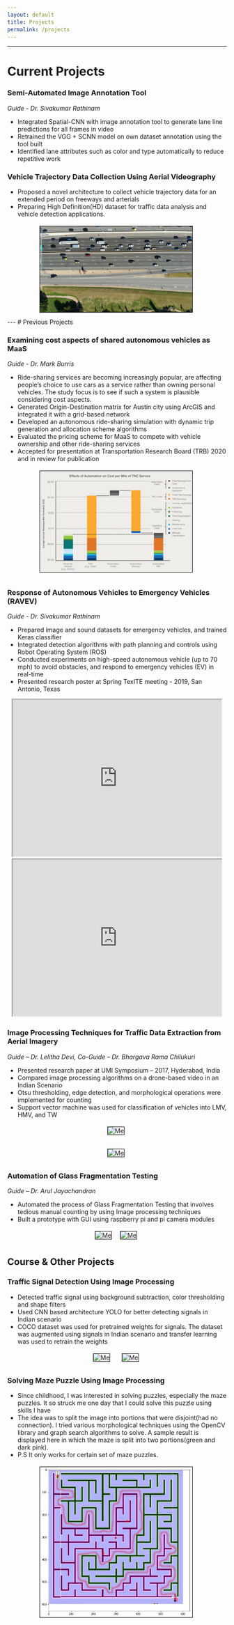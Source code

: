```yaml
---
layout: default
title: Projects
permalink: /projects
---
```

<style>
.act_image {
  max-width:350px;
  max-height:350px;
  border: 1px solid black;
  margin: 5px 10px 10px 5px;
}
</style>
---
# Current Projects

<!-- ### Reinforcement Learning for Envy-free and Pareto Efficient Traffic Signal
*Guide - Dr. Alireza Talebpour*
- Integrated Spatial-CNN with image annotation tool to generate lane line predictions for all frames in video
- Retrained the VGG + SCNN model on own dataset annotation using the tool built
- Identified lane attributes such as color and type automatically to reduce repetitive work -->

### **Semi-Automated Image Annotation Tool**
*Guide - Dr. Sivakumar Rathinam*
- Integrated Spatial-CNN with image annotation tool to generate lane line predictions for all frames in video
- Retrained the VGG + SCNN model on own dataset annotation using the tool built
- Identified lane attributes such as color and type automatically to reduce repetitive work

### **Vehicle Trajectory Data Collection Using Aerial Videography**
- Proposed a novel architecture to collect vehicle trajectory data for an extended period on freeways and arterials
- Preparing High Definition(HD) dataset for traffic data analysis and vehicle detection applications.
<center>
<img class="act_image" src="/assets/dtraffic_1.jpg" alt="Me">
</center>
---
# Previous Projects

### **Examining cost aspects of shared autonomous vehicles as MaaS**
*Guide - Dr. Mark Burris*
- Ride-sharing services are becoming increasingly popular, are affecting people’s choice to use cars as a service rather  than owning personal vehicles. The study focus is to see if such a system is plausible considering cost aspects.
- Generated Origin-Destination matrix for Austin city using ArcGIS and integrated it with a grid-based network
- Developed an autonomous ride-sharing simulation with dynamic trip generation and allocation scheme algorithms
- Evaluated the pricing scheme for MaaS to compete with vehicle ownership and other ride-sharing services
- Accepted for presentation at Transportation Research Board (TRB) 2020 and in review for publication
<center>
<img class="act_image" src="/assets/automation_effect.png" alt="Me">
</center>

### **Response of Autonomous Vehicles to Emergency Vehicles (RAVEV)**
*Guide - Dr. Sivakumar Rathinam*
- Prepared image and sound datasets for emergency vehicles, and trained Keras classifier
- Integrated detection algorithms with path planning and controls using Robot Operating System (ROS)
- Conducted experiments on high-speed autonomous vehicle (up to 70 mph) to avoid obstacles, and respond to emergency vehicles (EV) in real-time
- Presented research poster at Spring TexITE meeting - 2019, San Antonio, Texas

<center>
<iframe src="https://drive.google.com/file/d/1Dq9AtOaN3xnNWAslJDCy0RwWLR2uuqXm/preview" width="480" height="360">
</iframe>
<iframe src="https://drive.google.com/file/d/1RqIuB4uZx4tks1MXla39uPG8NJK8AzDF/preview" width="480" height="360" alt ="High Speed Lane Change">
</iframe>
</center>

### **Image Processing Techniques for Traffic Data Extraction from Aerial Imagery**
  *Guide – Dr. Lelitha Devi, Co-Guide – Dr. Bhargava Rama Chilukuri*
-	Presented research paper at UMI Symposium – 2017, Hyderabad, India
-	Compared image processing algorithms on a drone-based video in an Indian Scenario
-	Otsu thresholding, edge detection, and morphological operations were implemented for counting
-	Support vector machine was used for classification of vehicles into LMV, HMV, and TW
<center>
<img  class="act_image" src="/assets/aerial_0.png" alt="Me">
<br><br>
<img  class="act_image" src="/assets/aerial_1.png" alt="Me">
</center>

### **Automation of Glass Fragmentation Testing**
*Guide – Dr. Arul Jayachandran*
-	Automated the process of Glass Fragmentation Testing that involves tedious manual counting by using Image processing techniques
- Built a prototype with GUI using raspberry pi and pi camera modules
<center>
<img class="act_image" src="/assets/glass_0.png" alt="Me">
<img class="act_image" src="/assets/glass_1.png" alt="Me">
</center>

<!-- ## Udacity - Self Driving Car Nanodegree
### Lane Lines detection
 ##content here##
### Vehicle detection
 ##content here## -->

## Course & Other Projects
### **Traffic Signal Detection Using Image Processing**
- Detected traffic signal using background subtraction, color thresholding and shape filters
-	Used CNN based architecture YOLO for better detecting signals in Indian scenario
- COCO dataset was used for pretrained weights for signals. The dataset was augmented using signals in Indian scenario and transfer learning was used to retrain the weights
<center>
<img class="act_image" src="/assets/signal_0.png" alt="Me"> &nbsp;
<img class="act_image" src="/assets/signal_1.png" alt="Me">
</center>

### **Solving Maze Puzzle Using Image Processing**
- Since childhood, I was interested in solving puzzles, especially the maze puzzles. It so struck me one day that I could solve this puzzle using skills I have
- The idea was to split the image into portions that were disjoint(had no connection). I tried various morphological techniques using the OpenCV library and graph search algorithms to solve. A sample result is displayed here in which the maze is split into two portions(green and dark pink).
- P.S It only works for certain set of maze puzzles.

<center>
<img class="act_image" src="/assets/maze.jpg" alt="Me">
</center>
